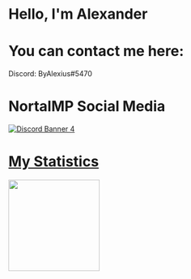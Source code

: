 # Hello, I'm Alexander


# You can contact me here:

Discord: ByAlexius#5470


# NortalMP Social Media
<a href="https://discord.gg/mp8y5QZ9Xu">
<img src="https://discordapp.com/api/guilds/973220250868924436/widget.png?style=banner4" alt="Discord Banner 4"/>

# My Statistics
  </details>
  <p>
<a href="https://github.com/ByAlexius">
  <img height="180em" src="https://github-readme-stats-eight-theta.vercel.app/api?username=ByAlexius&show_icons=true&theme=vue-dark&include_all_commits=true&count_private=true" /> 
  </p>

